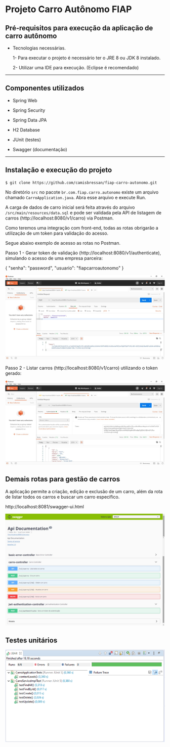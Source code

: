 # Projeto Carro Autônomo FIAP

## Pré-requisitos para execução da aplicação de carro autônomo

- Tecnologias necessárias.

  1- Para executar o projeto é necessário ter o JRE 8 ou JDK 8 instalado.
  
  2- Utilizar uma IDE para execução. (Eclipse é recomendado)
  
 ---

## Componentes utilizados

  - Spring Web
  
  - Spring Security
  
  - Spring Data JPA
  
  - H2 Database
  
  - JUnit (testes)
  
  - Swagger (documentação)

 ---

## Instalação e execução do projeto

`$ git clone https://github.com/camisbressan/fiap-carro-autonomo.git`

No diretório `src` no pacote `br.com.fiap.carro.autonomo` existe um arquivo chamado `CarroApplication.java`. Abra esse arquivo e execute Run.

A carga de dados de carro inicial será feita através do arquivo `/src/main/resources/data.sql` e pode ser validada pela API de listagem de carros (http://localhost:8080/v1/carro) via Postman. 

Como teremos uma integração com front-end, todas as rotas obrigarão a utilização de um token para validação do acesso.

Segue abaixo exemplo de acesso as rotas no Postman.

Passo 1 - Gerar token de validação (http://localhost:8080/v1/authenticate), simulando o acesso de uma empresa parceira:

{
  "senha": "password",
  "usuario": "fiapcarroautonomo"
}

![Postman_Autorizacao](docs/Postman_Autorizacao.jpg)

Passo 2 - Listar carros (http://localhost:8080/v1/carro) utilizando o token gerado:

![Postman_Carro](docs/Postman_Carro.jpg)


## Demais rotas para gestão de carros

A aplicação permite a criação, edição e exclusão de um carro, além da rota de listar todos os carros e buscar um carro específico.

http://localhost:8081/swagger-ui.html

![Swagger](docs/Swagger.jpg)

## Testes unitários


![Teste_unitario_service_impl](docs/Teste_unitario_service_impl.jpg)

